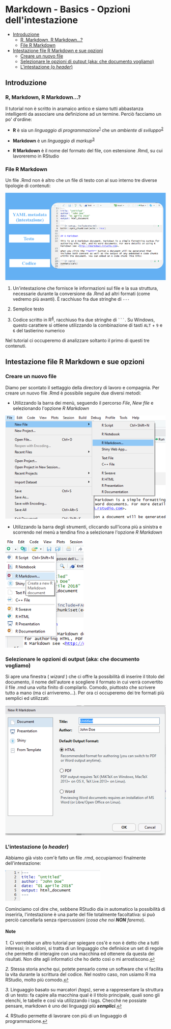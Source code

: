 Markdown - Basics - Opzioni dell'intestazione
================

-   [Introduzione](#introduzione)
    -   [R, Markdown, R Markdown...?](#r-markdown-r-markdown...)
    -   [File R Markdown](#file-r-markdown)
-   [Intestazione file R Markdown e sue opzioni](#intestazione-file-r-markdown-e-sue-opzioni)
    -   [Creare un nuovo file](#creare-un-nuovo-file)
    -   [Selezionare le opzioni di output (aka: che documento vogliamo)](#selezionare-le-opzioni-di-output-aka-che-documento-vogliamo)
    -   [L'intestazione (o *header*)](#lintestazione-o-header)

Introduzione
------------

### R, Markdown, R Markdown...?

Il tutorial non è scritto in aramaico antico e siamo tutti abbastanza intelligenti da associare una definizione ad un termine. Perciò facciamo un po' d'ordine:

-   **R** è sia un *linguaggio di programmazione*<sup id="a1">[1](#f1)</sup> che un *ambiente di sviluppo*<sup id="a2">[2](#f2)</sup>

-   **Markdown** è un *linguaggio di markup*<sup id="a3">[3](#f3)</sup>

-   **R Markdown** è il nome del formato del file, con estensione .Rmd, su cui lavoreremo in RStudio

### File R Markdown

Un file .Rmd non è altro che un file di testo con al suo interno tre diverse tipologie di contenuti:

![Struttura\_file\_rmd](Struttura_file_rmd.png)

1.  Un'intestazione che fornisce le informazioni sul file e la sua struttura, necessarie durante la conversione da .Rmd ad altri formati (come vedremo più avanti). È racchiuso fra due stringhe di `---`

2.  Semplice testo

3.  Codice scritto in R<sup id="a4">[4](#f4)</sup>, racchiuso fra due stringhe di ```` ``` ````. Su Windows, questo carattere si ottiene utilizzando la combinazione di tasti `ALT` + `9` e `6` del tastierino numerico

Nel tutorial ci occuperemo di analizzare soltanto il primo di questi tre contenuti.

Intestazione file R Markdown e sue opzioni
------------------------------------------

### Creare un nuovo file

Diamo per scontato il settaggio della directory di lavoro e compagnia. Per creare un nuovo file .Rmd è possibile seguire due diversi metodi:

-   Utilizzando la barra dei menù, seguendo il percorso *File*, *New file* e selezionando l'opzione *R Markdown*

![New\_file2](New_file2.png)

-   Utilizzando la barra degli strumenti, cliccando sull'icona più a sinistra e scorrendo nel menù a tendina fino a selezionare l'opzione *R Markdown*

![New\_file](New_file.png)

### Selezionare le opzioni di output (aka: che documento vogliamo)

Si apre una finestra ( *wizard* ) che ci offre la possibilità di inserire il titolo del documento, il nome dell'autore e scegliere il formato in cui verrà convertito il file .rmd una volta finito di compilarlo. Comodo, piuttosto che scrivere tutto a mano (ma ci arriveremo...). Per ora ci occuperemo dei tre formati più semplici ed utilizzati:

![Output\_options](Output_options.png)

### L'intestazione (o *header*)

Abbiamo già visto com'è fatto un file .rmd, occupiamoci finalmente dell'intestazione:

![header](header.png)

Cominciamo col dire che, sebbene RStudio dia in automatico la possibilità di inserirla, l'intestazione è una parte del file totalmente facoltativa: si può perciò cancellarla senza ripercussioni (*cosa che noi **NON** faremo*).

#### Note

<i id="f1">1.</i> Ci vorrebbe un altro tutorial per spiegare cos'è e non è detto che a tutti interessi; in soldoni, si tratta di un linguaggio che definisice un set di regole che permette di interagire con una macchina ed ottenere da questa dei risultati. Non dite agli informatici che ho detto così o mi arrostiscono.[↩](#a1)

<i id="f2">2.</i> Stessa storia anche qui, potete pensarlo come un software che vi facilita la vita durante la scrittura del codice. Nel nostro caso, non usiamo R ma RStudio, molto più comodo.[↩](#a2)

<i id="f3">3.</i> Linguaggio basato su marcatori *(tags)*, serve a rappresentare la struttura di un testo: fa capire alla macchina qual è il titolo principale, quali sono gli elenchi, le tabelle e così via utilizzando i tags. Checché ne possiate pensare, markdown è uno dei linguaggi più ***semplici***.[↩](#a3)

<i id="f4">4.</i> RStudio permette di lavorare con più di un linguaggio di programmazione.[↩](#a4)
